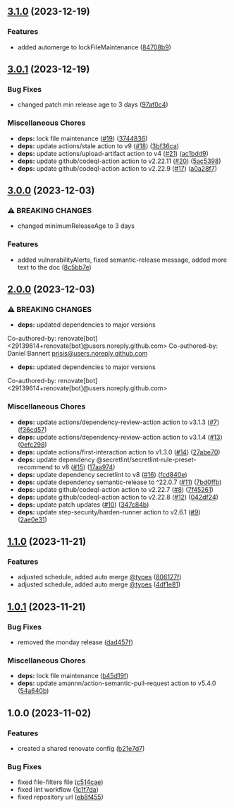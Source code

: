 ## [3.1.0](https://github.com/anolilab/renovate-config/compare/v3.0.1...v3.1.0) (2023-12-19)


### Features

* added automerge to lockFileMaintenance ([84708b9](https://github.com/anolilab/renovate-config/commit/84708b99689725fe12ef8b0ef23d538d867d1856))

## [3.0.1](https://github.com/anolilab/renovate-config/compare/v3.0.0...v3.0.1) (2023-12-19)


### Bug Fixes

* changed patch min release age to 3 days ([97af0c4](https://github.com/anolilab/renovate-config/commit/97af0c454db0eb9a63d8b325da07c91c3f0b5197))


### Miscellaneous Chores

* **deps:** lock file maintenance ([#19](https://github.com/anolilab/renovate-config/issues/19)) ([3744836](https://github.com/anolilab/renovate-config/commit/37448367715b099c07ed32d81e4bef58da183efd))
* **deps:** update actions/stale action to v9 ([#18](https://github.com/anolilab/renovate-config/issues/18)) ([3bf36ca](https://github.com/anolilab/renovate-config/commit/3bf36ca2e70698d155639d45d7c44f4a8b7a4ee4))
* **deps:** update actions/upload-artifact action to v4 ([#21](https://github.com/anolilab/renovate-config/issues/21)) ([ac1bdd9](https://github.com/anolilab/renovate-config/commit/ac1bdd9f112b7e7decf335c923c766eba0727f1c))
* **deps:** update github/codeql-action action to v2.22.11 ([#20](https://github.com/anolilab/renovate-config/issues/20)) ([5ac5398](https://github.com/anolilab/renovate-config/commit/5ac53985c8798009b4b51d5a67161d3f429dfc04))
* **deps:** update github/codeql-action action to v2.22.9 ([#17](https://github.com/anolilab/renovate-config/issues/17)) ([a0a28f7](https://github.com/anolilab/renovate-config/commit/a0a28f761e80c81446c28dfa19105c9e5c8362da))

## [3.0.0](https://github.com/anolilab/renovate-config/compare/v2.0.0...v3.0.0) (2023-12-03)


### ⚠ BREAKING CHANGES

* changed minimumReleaseAge to 3 days

### Features

* added vulnerabilityAlerts, fixed semantic-release message, added more text to the doc ([8c5bb7e](https://github.com/anolilab/renovate-config/commit/8c5bb7e12c6547570f7ea07cdec246fba3970f55))

## [2.0.0](https://github.com/anolilab/renovate-config/compare/v1.1.0...v2.0.0) (2023-12-03)


### ⚠ BREAKING CHANGES

* **deps:** updated dependencies to major versions

Co-authored-by: renovate[bot] <29139614+renovate[bot]@users.noreply.github.com>
Co-authored-by: Daniel Bannert <prisis@users.noreply.github.com>
* **deps:** updated dependencies to major versions

Co-authored-by: renovate[bot] <29139614+renovate[bot]@users.noreply.github.com>

### Miscellaneous Chores

* **deps:** update actions/dependency-review-action action to v3.1.3 ([#7](https://github.com/anolilab/renovate-config/issues/7)) ([f36cd57](https://github.com/anolilab/renovate-config/commit/f36cd573b5a34a510a9bd753a920b0925b487e75))
* **deps:** update actions/dependency-review-action action to v3.1.4 ([#13](https://github.com/anolilab/renovate-config/issues/13)) ([0efc298](https://github.com/anolilab/renovate-config/commit/0efc2987fe7d7153feadc0d9c5363d37614a1b91))
* **deps:** update actions/first-interaction action to v1.3.0 ([#14](https://github.com/anolilab/renovate-config/issues/14)) ([27abe70](https://github.com/anolilab/renovate-config/commit/27abe70d3fea995acea4c3c42dd2d2d88f3de4a6))
* **deps:** update dependency @secretlint/secretlint-rule-preset-recommend to v8 ([#15](https://github.com/anolilab/renovate-config/issues/15)) ([17aa974](https://github.com/anolilab/renovate-config/commit/17aa974fdddd953c8934079d9fc32ce780a92f40))
* **deps:** update dependency secretlint to v8 ([#16](https://github.com/anolilab/renovate-config/issues/16)) ([fcd840e](https://github.com/anolilab/renovate-config/commit/fcd840e7296c9b99864151c3fb1f57fbb294d779))
* **deps:** update dependency semantic-release to ^22.0.7 ([#11](https://github.com/anolilab/renovate-config/issues/11)) ([7bd0ffb](https://github.com/anolilab/renovate-config/commit/7bd0ffb433ac5686a90a417e705aad7477813e2b))
* **deps:** update github/codeql-action action to v2.22.7 ([#8](https://github.com/anolilab/renovate-config/issues/8)) ([7f45261](https://github.com/anolilab/renovate-config/commit/7f45261b9d109236b03c3cbcf7df5490dd268b8b))
* **deps:** update github/codeql-action action to v2.22.8 ([#12](https://github.com/anolilab/renovate-config/issues/12)) ([042df24](https://github.com/anolilab/renovate-config/commit/042df245b2ded16e0f6261c5dbd3847bbbab16eb))
* **deps:** update patch updates ([#10](https://github.com/anolilab/renovate-config/issues/10)) ([347c84b](https://github.com/anolilab/renovate-config/commit/347c84bb8471b2d214e0abdc48ac73b800487e81))
* **deps:** update step-security/harden-runner action to v2.6.1 ([#9](https://github.com/anolilab/renovate-config/issues/9)) ([2ae0e31](https://github.com/anolilab/renovate-config/commit/2ae0e317d8a3a77b65e45c865d592f0823c9486c))

## [1.1.0](https://github.com/anolilab/renovate-config/compare/v1.0.1...v1.1.0) (2023-11-21)


### Features

* adjusted schedule, added auto merge [@types](https://github.com/types) ([806127f](https://github.com/anolilab/renovate-config/commit/806127f4ddd7a0ae8ed4d634bc0285b388e91de7))
* adjusted schedule, added auto merge [@types](https://github.com/types) ([4df1e81](https://github.com/anolilab/renovate-config/commit/4df1e81ce160ecd124d87a0e66e2845f1864306f))

## [1.0.1](https://github.com/anolilab/renovate-config/compare/v1.0.0...v1.0.1) (2023-11-21)


### Bug Fixes

* removed the monday release ([dad457f](https://github.com/anolilab/renovate-config/commit/dad457fa3b578612c16f3a17b76ee855aa65c032))


### Miscellaneous Chores

* **deps:** lock file maintenance ([b45d19f](https://github.com/anolilab/renovate-config/commit/b45d19fa74dcb792e34454ddaa928a4cc2fd3099))
* **deps:** update amannn/action-semantic-pull-request action to v5.4.0 ([54a640b](https://github.com/anolilab/renovate-config/commit/54a640b1f17936bf6654fc36ee956dae03d6ff07))

## 1.0.0 (2023-11-02)


### Features

* created a shared renovate config ([b21e7d7](https://github.com/anolilab/renovate-config/commit/b21e7d779fee8db6f8a9e35e86731242c0c4bcc0))


### Bug Fixes

* fixed file-filters file ([c514cae](https://github.com/anolilab/renovate-config/commit/c514cae4c3e6315305f291134faccaae0502d4b8))
* fixed lint workflow ([1c1f7da](https://github.com/anolilab/renovate-config/commit/1c1f7da489b5cad79b0085dfe4bd0156e74cb1cf))
* fixed repository url ([eb8f455](https://github.com/anolilab/renovate-config/commit/eb8f4552852cdaf010abe3b348d4035c4d0ec469))
